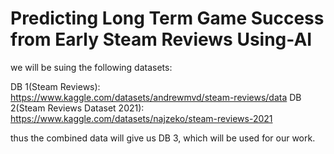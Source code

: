 # Predicting Long Term Game Success from Early Steam Reviews Using-AI

we will be suing the following datasets:

DB 1(Steam Reviews): https://www.kaggle.com/datasets/andrewmvd/steam-reviews/data
DB 2(Steam Reviews Dataset 2021): https://www.kaggle.com/datasets/najzeko/steam-reviews-2021

thus the combined data will give us DB 3, which will be used for our work.